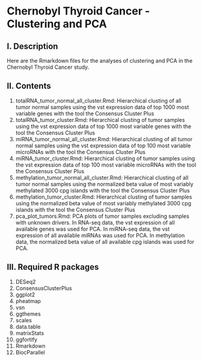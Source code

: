 # Chernobyl Thyroid Cancer - Clustering and PCA
## I. Description
Here are the Rmarkdown files for the analyses of clustering and PCA in the Chernobyl Thyroid Cancer study.
## II. Contents
1) totalRNA_tumor_normal_all_cluster.Rmd: Hierarchical clusting of all tumor normal samples using the vst expression data of top 1000 most variable genes with the tool the Consensus Cluster Plus
2) totalRNA_tumor_cluster.Rmd: Hierarchical clusting of tumor samples using the vst expression data of top 1000 most variable genes with the tool the Consensus Cluster Plus
3) miRNA_tumor_normal_all_cluster.Rmd: Hierarchical clusting of all tumor normal samples using the vst expression data of top 100 most variable microRNAs with the tool the Consensus Cluster Plus
4) miRNA_tumor_cluster.Rmd: Hierarchical clusting of tumor samples using the vst expression data of top 100 most variable microRNAs with the tool the Consensus Cluster Plus
5) methylation_tumor_normal_all_cluster.Rmd: Hierarchical clusting of all tumor normal samples using the normalized beta value of most variably methylated 3000 cpg islands with the tool the Consensus Cluster Plus
6) methylation_tumor_cluster.Rmd: Hierarchical clusting of tumor samples using the normalized beta value of most variably methylated 3000 cpg islands with the tool the Consensus Cluster Plus
7) pca_plot_tumors.Rmd: PCA plots of tumor samples excluding samples with unknown drivers. In RNA-seq data, the vst expression of all available genes was used for PCA. In miRNA-seq data, the vst expression of all available miRNAs was used for PCA. In methylation data, the normalized beta value of all available cpg islands was used for PCA. 
## III. Required R packages
1) DESeq2
2) ConsensusClusterPlus
3) ggplot2
4) pheatmap
5) vsn
6) ggthemes
7) scales
8) data.table
9) matrixStats
10) ggfortify
11) Rmarkdown
12) BiocParallel
